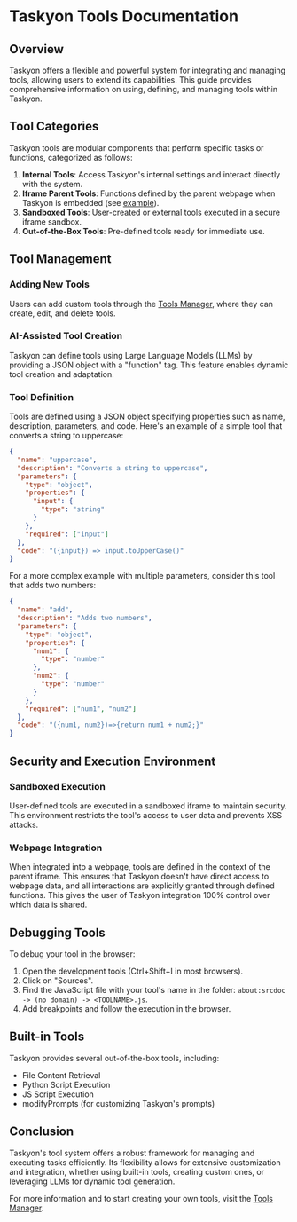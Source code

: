# Taskyon Tools Documentation

## Overview

Taskyon offers a flexible and powerful system for integrating and managing tools, allowing users to extend its capabilities. This guide provides comprehensive information on using, defining, and managing tools within Taskyon.

## Tool Categories

Taskyon tools are modular components that perform specific tasks or functions, categorized as follows:

1. **Internal Tools**: Access Taskyon's internal settings and interact directly with the system.
2. **Iframe Parent Tools**: Functions defined by the parent webpage when Taskyon is embedded (see [example](/docs/examples/simpleExampleTutorial)).
3. **Sandboxed Tools**: User-created or external tools executed in a secure iframe sandbox.
4. **Out-of-the-Box Tools**: Pre-defined tools ready for immediate use.

## Tool Management

### Adding New Tools

Users can add custom tools through the [Tools Manager](/tools), where they can create, edit, and delete tools.

### AI-Assisted Tool Creation

Taskyon can define tools using Large Language Models (LLMs) by providing a JSON object with a "function" tag. This feature enables dynamic tool creation and adaptation.

### Tool Definition

Tools are defined using a JSON object specifying properties such as name, description, parameters, and code. Here's an example of a simple tool that converts a string to uppercase:

```json
{
  "name": "uppercase",
  "description": "Converts a string to uppercase",
  "parameters": {
    "type": "object",
    "properties": {
      "input": {
        "type": "string"
      }
    },
    "required": ["input"]
  },
  "code": "({input}) => input.toUpperCase()"
}
```

For a more complex example with multiple parameters, consider this tool that adds two numbers:

```json
{
  "name": "add",
  "description": "Adds two numbers",
  "parameters": {
    "type": "object",
    "properties": {
      "num1": {
        "type": "number"
      },
      "num2": {
        "type": "number"
      }
    },
    "required": ["num1", "num2"]
  },
  "code": "({num1, num2})=>{return num1 + num2;}"
}
```

## Security and Execution Environment

### Sandboxed Execution

User-defined tools are executed in a sandboxed iframe to maintain security. This environment restricts the tool's access to user data and prevents XSS attacks.

### Webpage Integration

When integrated into a webpage, tools are defined in the context of the parent iframe. This ensures that Taskyon doesn't have direct access to webpage data, and all interactions are explicitly granted through defined functions. This gives the user of Taskyon
integration 100% control over which data is shared.

## Debugging Tools

To debug your tool in the browser:

1. Open the development tools (Ctrl+Shift+I in most browsers).
2. Click on "Sources".
3. Find the JavaScript file with your tool's name in the folder: `about:srcdoc -> (no domain) -> <TOOLNAME>.js`.
4. Add breakpoints and follow the execution in the browser.

## Built-in Tools

Taskyon provides several out-of-the-box tools, including:

- File Content Retrieval
- Python Script Execution
- JS Script Execution
- modifyPrompts (for customizing Taskyon's prompts)

## Conclusion

Taskyon's tool system offers a robust framework for managing and executing tasks efficiently. Its flexibility allows for extensive customization and integration, whether using built-in tools, creating custom ones, or leveraging LLMs for dynamic tool generation.

For more information and to start creating your own tools, visit the [Tools Manager](/tools).
